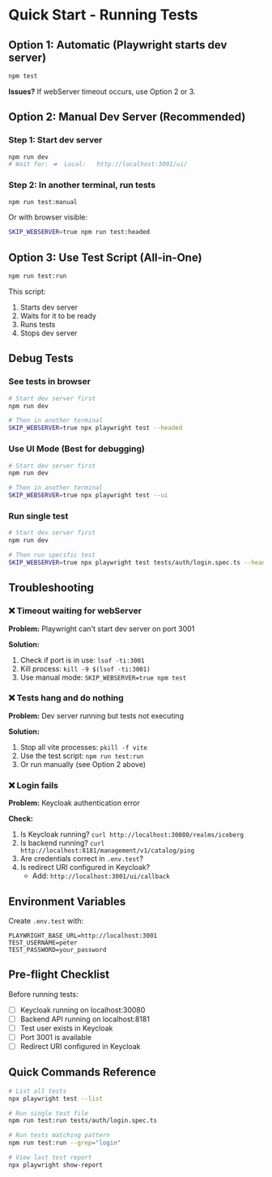 # Quick Start - Running Tests

## Option 1: Automatic (Playwright starts dev server)

```bash
npm test
```

**Issues?** If webServer timeout occurs, use Option 2 or 3.

## Option 2: Manual Dev Server (Recommended)

### Step 1: Start dev server

```bash
npm run dev
# Wait for: ➜  Local:   http://localhost:3001/ui/
```

### Step 2: In another terminal, run tests

```bash
npm run test:manual
```

Or with browser visible:

```bash
SKIP_WEBSERVER=true npm run test:headed
```

## Option 3: Use Test Script (All-in-One)

```bash
npm run test:run
```

This script:

1. Starts dev server
2. Waits for it to be ready
3. Runs tests
4. Stops dev server

## Debug Tests

### See tests in browser

```bash
# Start dev server first
npm run dev

# Then in another terminal
SKIP_WEBSERVER=true npx playwright test --headed
```

### Use UI Mode (Best for debugging)

```bash
# Start dev server first
npm run dev

# Then in another terminal
SKIP_WEBSERVER=true npx playwright test --ui
```

### Run single test

```bash
# Start dev server first
npm run dev

# Then run specific test
SKIP_WEBSERVER=true npx playwright test tests/auth/login.spec.ts --headed
```

## Troubleshooting

### ❌ Timeout waiting for webServer

**Problem:** Playwright can't start dev server on port 3001

**Solution:**

1. Check if port is in use: `lsof -ti:3001`
2. Kill process: `kill -9 $(lsof -ti:3001)`
3. Use manual mode: `SKIP_WEBSERVER=true npm test`

### ❌ Tests hang and do nothing

**Problem:** Dev server running but tests not executing

**Solution:**

1. Stop all vite processes: `pkill -f vite`
2. Use the test script: `npm run test:run`
3. Or run manually (see Option 2 above)

### ❌ Login fails

**Problem:** Keycloak authentication error

**Check:**

1. Is Keycloak running? `curl http://localhost:30080/realms/iceberg`
2. Is backend running? `curl http://localhost:8181/management/v1/catalog/ping`
3. Are credentials correct in `.env.test`?
4. Is redirect URI configured in Keycloak?
   - Add: `http://localhost:3001/ui/callback`

## Environment Variables

Create `.env.test` with:

```env
PLAYWRIGHT_BASE_URL=http://localhost:3001
TEST_USERNAME=peter
TEST_PASSWORD=your_password
```

## Pre-flight Checklist

Before running tests:

- [ ] Keycloak running on localhost:30080
- [ ] Backend API running on localhost:8181
- [ ] Test user exists in Keycloak
- [ ] Port 3001 is available
- [ ] Redirect URI configured in Keycloak

## Quick Commands Reference

```bash
# List all tests
npx playwright test --list

# Run single test file
npm run test:run tests/auth/login.spec.ts

# Run tests matching pattern
npm run test:run --grep="login"

# View last test report
npx playwright show-report
```
